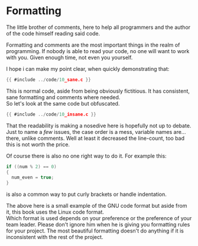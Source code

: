 # Formatting

The little brother of comments, here to help all programmers and the author of
the code himself reading said code.  
  
Formatting and comments are the most important things in the realm of
programming. If nobody is able to read your code, no one will want to work with
you. Given enough time, not even you yourself.  
  
I hope i can make my point clear, when quickly demonstrating that:  

```c
{{ #include ../code/10_sane.c }}
```

This is normal code, aside from being obviously fictitious. It has consistent,
sane formatting and comments where needed.  
So let's look at the same code but obfuscated.  

```c
{{ #include ../code/10_insane.c }}
```

That the readability is making a nosedive here is hopefully not up to debate.
Just to name a _few_ issues, the case order is a mess, variable names are...
there, unlike comments. Well at least it decreased the line-count, too bad this
is not worth the price.  
  
Of course there is also no one right way to do it. For example this:  

```c
if ((num % 2) == 0)
{
  num_even = true;
}
```

is also a common way to put curly brackets or handle indentation.  
  
The above here is a small example of the GNU code format but aside from it,
this book uses the Linux code format.  
Which format is used depends on your preference or the preference of your team
leader. Please don't ignore him when he is giving you formatting rules for your
project. The most beautiful formatting doesn't do anything if it is inconsistent
with the rest of the project.  
